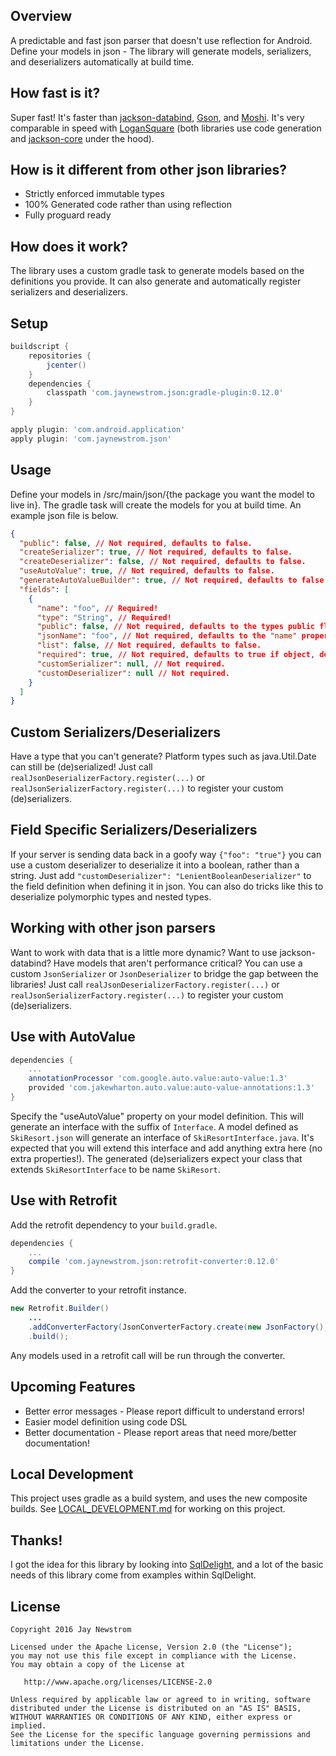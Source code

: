 Overview
--------
A predictable and fast json parser that doesn't use reflection for Android.
Define your models in json - The library will generate models, serializers, and deserializers automatically at build time.

How fast is it?
---------------
Super fast! It's faster than [jackson-databind](https://github.com/FasterXML/jackson-databind), [Gson](https://github.com/google/gson), and [Moshi](https://github.com/square/moshi).
It's very comparable in speed with [LoganSquare](https://github.com/bluelinelabs/LoganSquare) (both libraries use code generation and [jackson-core](https://github.com/FasterXML/jackson-core) under the hood).

How is it different from other json libraries?
----------------------------------------------
- Strictly enforced immutable types
- 100% Generated code rather than using reflection
- Fully proguard ready

How does it work?
-----------------
The library uses a custom gradle task to generate models based on the definitions you provide.
It can also generate and automatically register serializers and deserializers.  

Setup
-----
```groovy
buildscript {
    repositories {
        jcenter()
    }
    dependencies {
        classpath 'com.jaynewstrom.json:gradle-plugin:0.12.0'
    }
}

apply plugin: 'com.android.application'
apply plugin: 'com.jaynewstrom.json'
```

Usage
-----
Define your models in /src/main/json/{the package you want the model to live in}. The gradle task will create the models for you at build time.
An example json file is below.
```json
{
  "public": false, // Not required, defaults to false.
  "createSerializer": true, // Not required, defaults to false.
  "createDeserializer": false, // Not required, defaults to false.
  "useAutoValue": true, // Not required, defaults to false.
  "generateAutoValueBuilder": true, // Not required, defaults to false.
  "fields": [
    {
      "name": "foo", // Required!
      "type": "String", // Required!
      "public": false, // Not required, defaults to the types public flag.
      "jsonName": "foo", // Not required, defaults to the "name" property.
      "list": false, // Not required, defaults to false.
      "required": true, // Not required, defaults to true if object, defaults to false if primitive.
      "customSerializer": null, // Not required.
      "customDeserializer": null // Not required.
    }
  ]
}
```

Custom Serializers/Deserializers
--------------------------------
Have a type that you can't generate? Platform types such as java.Util.Date can still be (de)serialized!
Just call `realJsonDeserializerFactory.register(...)` or `realJsonSerializerFactory.register(...)` to register your custom (de)serializers.

Field Specific Serializers/Deserializers
----------------------------------------
If your server is sending data back in a goofy way `{"foo": "true"}` you can use a custom deserializer to deserialize it into a boolean, rather than a string.
Just add `"customDeserializer": "LenientBooleanDeserializer"` to the field definition when defining it in json.
You can also do tricks like this to deserialize polymorphic types and nested types.

Working with other json parsers
-------------------------------
Want to work with data that is a little more dynamic? Want to use jackson-databind? Have models that aren't performance critical?
You can use a custom `JsonSerializer` or `JsonDeserializer` to bridge the gap between the libraries!
Just call `realJsonDeserializerFactory.register(...)` or `realJsonSerializerFactory.register(...)` to register your custom (de)serializers.

Use with AutoValue
------------------
```groovy
dependencies {
    ...
    annotationProcessor 'com.google.auto.value:auto-value:1.3'
    provided 'com.jakewharton.auto.value:auto-value-annotations:1.3'
}
```

Specify the "useAutoValue" property on your model definition.
This will generate an interface with the suffix of `Interface`.
A model defined as `SkiResort.json` will generate an interface of `SkiResortInterface.java`.
It's expected that you will extend this interface and add anything extra here (no extra properties!).
The generated (de)serializers expect your class that extends `SkiResortInterface` to be name `SkiResort`.

Use with Retrofit
-----------------
Add the retrofit dependency to your `build.gradle`.

```groovy
dependencies {
    ...
    compile 'com.jaynewstrom.json:retrofit-converter:0.12.0'
}
```

Add the converter to your retrofit instance.

```java
new Retrofit.Builder()
    ...
    .addConverterFactory(JsonConverterFactory.create(new JsonFactory(), new RealJsonSerializerFactory(), new RealJsonDeserializerFactory()))
    .build();
```

Any models used in a retrofit call will be run through the converter.

Upcoming Features
-----------------
- Better error messages - Please report difficult to understand errors!
- Easier model definition using code DSL
- Better documentation - Please report areas that need more/better documentation!

Local Development
-----------------
This project uses gradle as a build system, and uses the new composite builds. See [LOCAL_DEVELOPMENT.md](LOCAL_DEVELOPMENT.md) for working on this project.

Thanks!
-------
I got the idea for this library by looking into [SqlDelight](https://github.com/square/sqldelight/), and a lot of the basic needs of this library come from examples within SqlDelight.

License
-------
    Copyright 2016 Jay Newstrom

    Licensed under the Apache License, Version 2.0 (the "License");
    you may not use this file except in compliance with the License.
    You may obtain a copy of the License at

       http://www.apache.org/licenses/LICENSE-2.0

    Unless required by applicable law or agreed to in writing, software
    distributed under the License is distributed on an "AS IS" BASIS,
    WITHOUT WARRANTIES OR CONDITIONS OF ANY KIND, either express or implied.
    See the License for the specific language governing permissions and
    limitations under the License.
